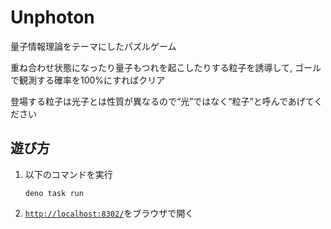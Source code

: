 # Unphoton

量子情報理論をテーマにしたパズルゲーム

重ね合わせ状態になったり量子もつれを起こしたりする粒子を誘導して,
ゴールで観測する確率を100%にすればクリア

登場する粒子は光子とは性質が異なるので“光”ではなく“粒子”と呼んであげてください

## 遊び方

1. 以下のコマンドを実行

   ```shell
   deno task run
   ```

2. [`http://localhost:8302/`](http://localhost:8302/)をブラウザで開く
